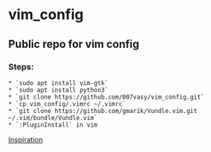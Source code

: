 # vim_config
## Public repo for vim config

### Steps:
	* `sudo apt install vim-gtk`
	* `sudo apt install python3`
	* `git clone https://github.com/007vasy/vim_config.git`
	* `cp vim_config/.vimrc ~/.vimrc`
	* `git clone https://github.com/gmarik/Vundle.vim.git ~/.vim/bundle/Vundle.vim`
	* `:PluginInstall` in vim

[Inspiration](https://realpython.com/vim-and-python-a-match-made-in-heaven/)


